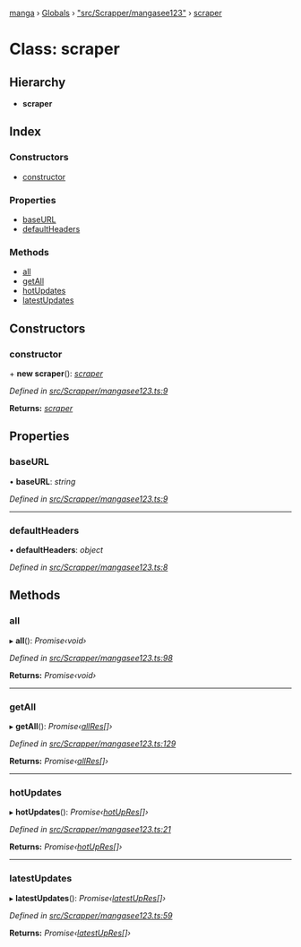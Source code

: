 [manga](../README.md) › [Globals](../globals.md) › ["src/Scrapper/mangasee123"](../modules/_src_scrapper_mangasee123_.md) › [scraper](_src_scrapper_mangasee123_.scraper.md)

# Class: scraper

## Hierarchy

* **scraper**

## Index

### Constructors

* [constructor](_src_scrapper_mangasee123_.scraper.md#constructor)

### Properties

* [baseURL](_src_scrapper_mangasee123_.scraper.md#baseurl)
* [defaultHeaders](_src_scrapper_mangasee123_.scraper.md#defaultheaders)

### Methods

* [all](_src_scrapper_mangasee123_.scraper.md#all)
* [getAll](_src_scrapper_mangasee123_.scraper.md#getall)
* [hotUpdates](_src_scrapper_mangasee123_.scraper.md#hotupdates)
* [latestUpdates](_src_scrapper_mangasee123_.scraper.md#latestupdates)

## Constructors

###  constructor

\+ **new scraper**(): *[scraper](_src_scrapper_mangasee123_.scraper.md)*

*Defined in [src/Scrapper/mangasee123.ts:9](https://github.com/tushar1210/manga-node/blob/ee68806/src/Scrapper/mangasee123.ts#L9)*

**Returns:** *[scraper](_src_scrapper_mangasee123_.scraper.md)*

## Properties

###  baseURL

• **baseURL**: *string*

*Defined in [src/Scrapper/mangasee123.ts:9](https://github.com/tushar1210/manga-node/blob/ee68806/src/Scrapper/mangasee123.ts#L9)*

___

###  defaultHeaders

• **defaultHeaders**: *object*

*Defined in [src/Scrapper/mangasee123.ts:8](https://github.com/tushar1210/manga-node/blob/ee68806/src/Scrapper/mangasee123.ts#L8)*

## Methods

###  all

▸ **all**(): *Promise‹void›*

*Defined in [src/Scrapper/mangasee123.ts:98](https://github.com/tushar1210/manga-node/blob/ee68806/src/Scrapper/mangasee123.ts#L98)*

**Returns:** *Promise‹void›*

___

###  getAll

▸ **getAll**(): *Promise‹[allRes](../interfaces/_src_interfaces_openmanga_responses_mangasee_.allres.md)[]›*

*Defined in [src/Scrapper/mangasee123.ts:129](https://github.com/tushar1210/manga-node/blob/ee68806/src/Scrapper/mangasee123.ts#L129)*

**Returns:** *Promise‹[allRes](../interfaces/_src_interfaces_openmanga_responses_mangasee_.allres.md)[]›*

___

###  hotUpdates

▸ **hotUpdates**(): *Promise‹[hotUpRes](../interfaces/_src_interfaces_openmanga_responses_mangasee_.hotupres.md)[]›*

*Defined in [src/Scrapper/mangasee123.ts:21](https://github.com/tushar1210/manga-node/blob/ee68806/src/Scrapper/mangasee123.ts#L21)*

**Returns:** *Promise‹[hotUpRes](../interfaces/_src_interfaces_openmanga_responses_mangasee_.hotupres.md)[]›*

___

###  latestUpdates

▸ **latestUpdates**(): *Promise‹[latestUpRes](../interfaces/_src_interfaces_openmanga_responses_mangasee_.latestupres.md)[]›*

*Defined in [src/Scrapper/mangasee123.ts:59](https://github.com/tushar1210/manga-node/blob/ee68806/src/Scrapper/mangasee123.ts#L59)*

**Returns:** *Promise‹[latestUpRes](../interfaces/_src_interfaces_openmanga_responses_mangasee_.latestupres.md)[]›*

